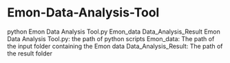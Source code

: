 # Emon-Data-Analysis-Tool

python Emon Data Analysis Tool.py Emon_data Data_Analysis_Result
Emon Data Analysis Tool.py: the path of python scripts
Emon_data: The path of the input folder containing the Emon data 
Data_Analysis_Result: The path of the result folder
